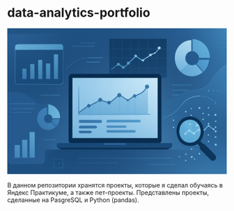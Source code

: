 # data-analytics-portfolio
![header_banner](https://github.com/Zaytsev-V/data-analytics-portfolio/blob/assets/banner_1.png)

В данном репозитории хранятся проекты, которые я сделал обучаясь в Яндекс Практикуме, а также пет-проекты. Представлены проекты, сделанные на PasgreSQL и Python (pandas).
